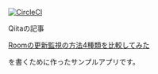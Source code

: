 [![CircleCI](https://circleci.com/gh/tfandkusu/observe_room.svg?style=svg)](https://circleci.com/gh/tfandkusu/observe_room)

Qiitaの記事

[Roomの更新監視の方法4種類を比較してみた](https://qiita.com/tfandkusu/items/672b2a043d27c0fefc89)

を書くために作ったサンプルアプリです。
